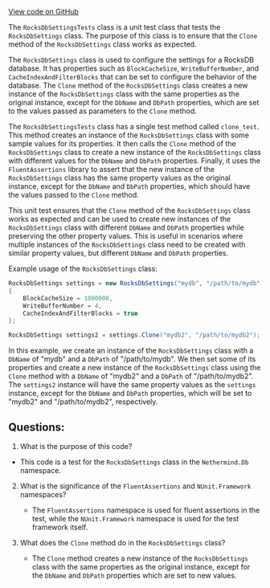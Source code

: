 [View code on GitHub](https://github.com/nethermindeth/nethermind/Nethermind.Db.Test/RocksDbSettingsTests.cs)

The `RocksDbSettingsTests` class is a unit test class that tests the `RocksDbSettings` class. The purpose of this class is to ensure that the `Clone` method of the `RocksDbSettings` class works as expected. 

The `RocksDbSettings` class is used to configure the settings for a RocksDB database. It has properties such as `BlockCacheSize`, `WriteBufferNumber`, and `CacheIndexAndFilterBlocks` that can be set to configure the behavior of the database. The `Clone` method of the `RocksDbSettings` class creates a new instance of the `RocksDbSettings` class with the same properties as the original instance, except for the `DbName` and `DbPath` properties, which are set to the values passed as parameters to the `Clone` method. 

The `RocksDbSettingsTests` class has a single test method called `clone_test`. This method creates an instance of the `RocksDbSettings` class with some sample values for its properties. It then calls the `Clone` method of the `RocksDbSettings` class to create a new instance of the `RocksDbSettings` class with different values for the `DbName` and `DbPath` properties. Finally, it uses the `FluentAssertions` library to assert that the new instance of the `RocksDbSettings` class has the same property values as the original instance, except for the `DbName` and `DbPath` properties, which should have the values passed to the `Clone` method. 

This unit test ensures that the `Clone` method of the `RocksDbSettings` class works as expected and can be used to create new instances of the `RocksDbSettings` class with different `DbName` and `DbPath` properties while preserving the other property values. This is useful in scenarios where multiple instances of the `RocksDbSettings` class need to be created with similar property values, but different `DbName` and `DbPath` properties. 

Example usage of the `RocksDbSettings` class:

```csharp
RocksDbSettings settings = new RocksDbSettings("mydb", "/path/to/mydb")
{
    BlockCacheSize = 1000000,
    WriteBufferNumber = 4,
    CacheIndexAndFilterBlocks = true
};

RocksDbSettings settings2 = settings.Clone("mydb2", "/path/to/mydb2");
```

In this example, we create an instance of the `RocksDbSettings` class with a `DbName` of "mydb" and a `DbPath` of "/path/to/mydb". We then set some of its properties and create a new instance of the `RocksDbSettings` class using the `Clone` method with a `DbName` of "mydb2" and a `DbPath` of "/path/to/mydb2". The `settings2` instance will have the same property values as the `settings` instance, except for the `DbName` and `DbPath` properties, which will be set to "mydb2" and "/path/to/mydb2", respectively.
## Questions: 
 1. What is the purpose of this code?
   - This code is a test for the `RocksDbSettings` class in the `Nethermind.Db` namespace.

2. What is the significance of the `FluentAssertions` and `NUnit.Framework` namespaces?
   - The `FluentAssertions` namespace is used for fluent assertions in the test, while the `NUnit.Framework` namespace is used for the test framework itself.

3. What does the `Clone` method do in the `RocksDbSettings` class?
   - The `Clone` method creates a new instance of the `RocksDbSettings` class with the same properties as the original instance, except for the `DbName` and `DbPath` properties which are set to new values.